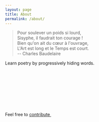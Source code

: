 ```yaml
---
layout: page
title: About
permalink: /about/
---
```


> Pour soulever un poids si lourd,  
> Sisyphe, il faudrait ton courage !  
> Bien qu'on ait du cœur à l'ouvrage,  
> L'Art est long et le Temps est court.  
> -- Charles Baudelaire

Learn poetry by progressively hiding words.

Feel free to [contribute <svg class="svg-icon"><use xlink:href="{{ '/assets/minima-social-icons.svg#github' | relative_url }}"></use></svg>](https://github.com/eleurent/sisyphe)
